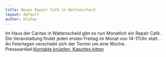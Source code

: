 ```yaml
---
title: Neues Repair Café in Wattenscheid
layout: default
author: blafoo
---
```

Im Haus der Caritas in Wattenscheid gibt es nun Monatlich ein Repair Café.
Die Veranstaltung findet jeden ersten Freitag im Monat von 14-17Uhr statt. An Feiertagen verschiebt sich der Termin um eine Woche.
Presseartikel:<a href="{{ site.url }}/_presse/WAZ\ Ankündigung\ Repair\ Café\ Watteinscheid.pdf">Kontakte knüpfen, Kaputtes kitten</a>
